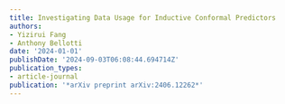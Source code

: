 ```yaml
---
title: Investigating Data Usage for Inductive Conformal Predictors
authors:
- Yizirui Fang
- Anthony Bellotti
date: '2024-01-01'
publishDate: '2024-09-03T06:08:44.694714Z'
publication_types:
- article-journal
publication: '*arXiv preprint arXiv:2406.12262*'
---
```

